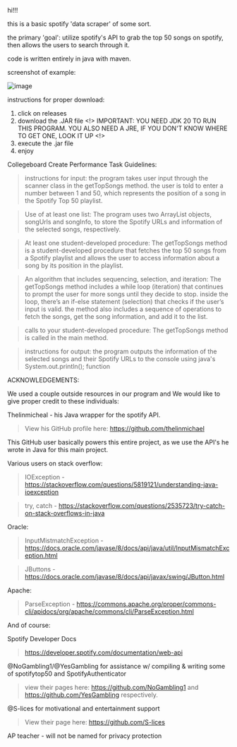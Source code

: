 hi!!!


this is a basic spotify 'data scraper' of some sort.

the primary 'goal': utilize spotify's API to grab the top 50 songs on spotify, then allows the users to search through it. 

code is written entirely in java with maven.



screenshot of example:


![image](https://github.com/orangejuiceplz/spot50/assets/155986030/853e18da-0125-4a90-8977-ab41d02b934a)


instructions for proper download:

1. click on releases
2. download the .JAR file
<!> IMPORTANT: YOU NEED JDK 20 TO RUN THIS PROGRAM. YOU ALSO NEED A JRE, IF YOU DON'T KNOW WHERE TO GET ONE, LOOK IT UP <!>
3. execute the .jar file
4. enjoy


Collegeboard Create Performance Task Guidelines:

>instructions for input: the program takes user input through the scanner class in the getTopSongs method. the user is told to enter a number between 1 and 50, which represents the position of a song in the Spotify Top 50 playlist.

>Use of at least one list: The program uses two ArrayList objects, songUrls and songInfo, to store the Spotify URLs and information of the selected songs, respectively.

>At least one student-developed procedure: The getTopSongs method is a student-developed procedure that fetches the top 50 songs from a Spotify playlist and allows the user to access information about a song by its position in the playlist.

>An algorithm that includes sequencing, selection, and iteration: The getTopSongs method includes a while loop (iteration) that continues to prompt the user for more songs until they decide to stop. inside the loop, there’s an if-else statement (selection) that checks if the user’s 
>input is valid. the method also includes a sequence of operations to fetch the songs, get the song information, and add it to the list.

>calls to your student-developed procedure: The getTopSongs method is called in the main method.

>instructions for output: the program outputs the information of the selected songs and their Spotify URLs to the console using java's System.out.println(); function


ACKNOWLEDGEMENTS:


We used a couple outside resources in our program and We would like to give proper credit to these individuals:

Thelinmicheal - his Java wrapper for the spotify API.

>View his GitHub profile here: https://github.com/thelinmichael

This GitHub user basically powers this entire project, as we use the API's he wrote in Java for this main project.


Various users on stack overflow:

>IOException - https://stackoverflow.com/questions/5819121/understanding-java-ioexception

>try, catch - https://stackoverflow.com/questions/2535723/try-catch-on-stack-overflows-in-java

Oracle:

>InputMistmatchException - https://docs.oracle.com/javase/8/docs/api/java/util/InputMismatchException.html

>JButtons - https://docs.oracle.com/javase/8/docs/api/javax/swing/JButton.html

Apache:

>ParseException - https://commons.apache.org/proper/commons-cli/apidocs/org/apache/commons/cli/ParseException.html

And of course:

Spotify Developer Docs 

>https://developer.spotify.com/documentation/web-api

@NoGambling1/@YesGambling for assistance w/ compiling & writing some of spotifytop50 and SpotifyAuthenticator 

>view their pages here: https://github.com/NoGambling1 and https://github.com/YesGambling respectively.

@S-lices for motivational and entertainment support

>View their page here: https://github.com/S-lices

AP teacher - will not be named for privacy protection


